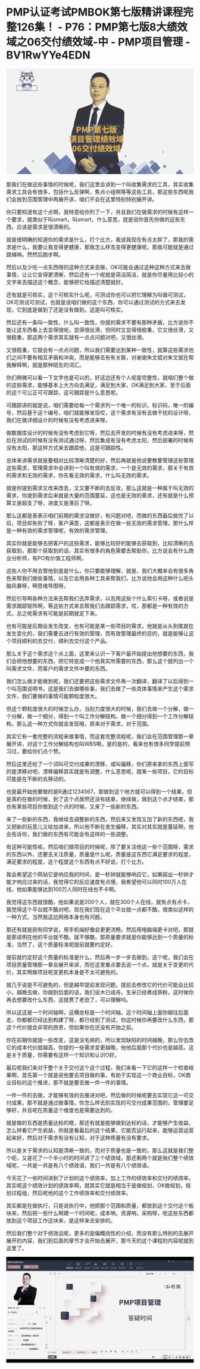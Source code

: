 # PMP认证考试PMBOK第七版精讲课程完整126集！ - P76：PMP第七版8大绩效域之06交付绩效域-中 - PMP项目管理 - BV1RwYYe4EDN

![](img/cc6eda19fb333dd2a0120af43ab3207a_0.png)

那我们在做这些事情的时候呢，我们这里会讲到一个叫收集需求的工具，其实收集需求工具会有很多，包括什么反弹啊，焦点小组啊等等这些工具，那这些东西呢我们会放到范围管理中再展开讲，咱们不会在这里特别特别展开讲。

你只要知道有这个点啊，我特意给你列了一下，并且我们在做需求的时候有这样一个要求，就类似于叫smart，叫smart，什么意思，就是说你首先你做的这些东西，应该是需求是很清晰的。

就是很明确的知道你的需求是什么，打个比方，我说我现在有点太胖了，那我的需求是什么，我要让我变得更健康，那我怎么样去变得更健康呢，那我可能就是通过跳绳呐，然然后跑步啊。

然后以及少吃一点东西呀的这种方式来去做，OK可能会通过这种这种方式来去做事情，让让它变得更清晰，然后还有一个呢就是简洁简洁，就是你尽量用比较小的文字来去描述这个概念，能够把它给描述清楚就好。

还有就是可核实，这个可核实什么呢，可测试你也可以把它理解为叫做可测试，OK可测试可测试，也就是说咱们做的这个东西，你可以通过测试的方式来去发现，它到底是做到了还是没有做到，这是叫可核实。

然后还有一条叫一致性，什么叫一致性，你提的需求不要有那种矛盾，比方说你不能让这东西看上去显得很呃，显得很丝滑，但同时又显得很稳重，它又很丝滑，又很稳重，那这两个需求其实就有一点点问题对吧，又很丝滑。

又很稳重，它就会有一点点问题，所以我们需要达到某种一致性，就算这些需求他们之间不要有相互矛盾和冲突，而是能够去有有关联，对谢谢朱文斌对朱文斌在帮我解释啊，就是那种陌生的词汇。

你们稍微可以看一下文字也是可以的，好这边还有个人呢是完整性，就咱们整个做的这些需求，能够基本上大方向去满足，满足到大家，OK满足到大家，至于后面的这个可公正可可跟踪，这可跟踪是什么意思呢。

可跟踪讲的就是说，咱们需要给每一个需求列一个唯一的标识，标识码，唯一的编号，然后基于这个编号，咱们就能够发现哎，这个需求有没有去做干扰的设计呀，我们在做详细设计的时候有没有考虑进来呀。

做数据库设计的时候有没有考虑到它呀，然后去开发的时候有没有考虑进来呀，然后在测试的时候有没有测试通过呀，然后集成有没有考虑太阳，然后部署的时候有没有太阳，那这样方式来去跟踪他，这是可跟踪性。

总体来讲需求就是要相对比较清晰清楚的好，然后再就是他说要教要管理这些管理这些需求，管理需求中会讲到一个叫有效的需求，一个是无效的需求，那关于有效的需求和无效的需求，你先看无效的需求，什么叫无效的需求。

就是你提到需求又改来改去，又又要不断的去反攻，那么这就是一种属于叫无效的需求，你提到需求后来就是大量的范围蔓延，这也是无效的需求，还有就是什么预算又是超支了呀，进度又是落后了呀。

那么这都是表表示咱们前期的需求没做好，有问题对吧，而做的东西最后做完了以后，项目却失败了呀，客户满意，这都是表示在做一些无效的需求管理，那什么样是一种有效的需求管理呢，有效的需求管理。

其实你就是能够去把客户的这些需求，能够比较好的能够去获取到，比较清晰的去获取到，那那个获取到的话，其实有很多的角色需要去帮助你，比方说会有什么商业分析师，有PO有价值工程师啊。

这些人你不用去管他到底是什么，你只要能够理解，就是，我们大概率会有很多角色来帮我们做些事情，以及它会用各种工具来帮我们，比方说他会用这种什么呃头脑风暴呀，啊思维导图呀。

然后引导啊各种方法来去帮我们去弄需求，以及用这些个什么索引卡呀，或者说是需求跟踪矩阵啊，等这些方式来去帮我们去跟踪需求，哎，那都是一种有效的方式，总之呢需求有可能是前期就定下来。

也有可能是后期会发生改变，也有可能是某一些项目的需求，他就是从头到尾就在发生变化的，我们需要去进行有效的管理，而有效管理最终的目的，就是能够让这个项目顺利的去交付，顺利去交付这个产品。

那么关于这个需求这个点上面，这里来认识一下客户最开始提出他想要的东西，我们会把他想要的东西，把它转变成一个他真实所需要的东西，那么这个就列出一个叫需求文件，而客户的需求文件中要的东西。

我们怎么做才能做到呢，我们还要把这些需求文件再一次翻译，翻译了以后得到一个叫范围说明书，这是我们去做哪些事，我们去做了一些具体事情来产生这个需求文件，我们要做的事情可能颗粒度很大。

但这个颗粒度很大的时候怎么办，当刻力度很大的时候，我们去做一个分解，做一个分解，做一个细分，得到一个叫工作分解结构，做一个细分得到一个工作分解结构，那么这一种方式你就会发现哦，原来对于需求，对于范围。

其实它有一套完整的流程来做事情，而这套完整流程呢，我们会在范围管理那一章展开讲，对这个工作分解结构也叫WBS啊，是的是的，看来也有很多同学提前预习过，要给你们点个赞。

然后这里还给了一个词叫可交付成果的漂移，或叫偏移，你们原来拿的东西上面写的是漂移对吧，漂移偏移其实就是有调整，什么意思呢，就某一些项目，它的目标可能是在不断的去移动的。

也是最开始他要做的是R通过1234567，那做到这个地方就可以得到一个结果，但是真的在做的时候，到了这个点居然还没有结束，继续做，做到这个点才结束，那也有某些项目你做到这个点的时候，又来了一些新的东西。

来了一些新的东西，我继续去调整新的东西，然后来又发现又加了新的东西呢，我又把新的玩意儿又给加进来，所以他不断在发生偏移，其实对其实就是蔓延啊，他会告诉你，我们做的东西有可能会有这样的一些调整。

有这种可能性咳，然后咱们做项目的时候呢，除了要关注他这一些个范围呀，需求的东西以外，还要去关注质量，质量是什么呢，质量是这东西它满足要求的程度，满足要求的程度，这个程度这个东西有点不好说，打个比方。

我会希望这个网站它是响应我的时间，是一秒钟就能够响应它，如果超出一秒钟才能才响应过来的话，我觉得它的反应速度有点慢，我希望他可以同时100万人在线，他如果能够达到100万人同时在线也不卡啊。

我觉得这东西就很酷，他如果说是200个人，就在300个人在线，就有点有点卡，我觉得这个平台就不酷对吧，现在我们现在这个平台就一点都不酷，很类似这样的一种方式，当然我这边网络本身也有问题。

那还有就是刚有同学说，用手机端好像会更更流畅，然后用电脑端更卡对吧，那就是那说明在他的平台就不酷，就不够酷，那质量要求就是你能够达到一个质量的标准，当然了，这个质量标准呢提前就要约定好。

提前就约定好这个质量的标准是什么，然后再一步一步去做到，这个呢，我们会在项目质量管理那一章会展开来讲，而在这里重点要去说一个点，就是关于变更的代价，其实啊做项目呢变更机本身是不太可避免的。

就几乎说是不可避免的，但是越早提前发现问题，提前去修改它的代价可能会比较小，越晚去做，你越到后面的话，我们说木已成舟，生米已经煮成熟粉，这时候你再去想要改什么东西，这就费了老劲了，可以理解吗。

所以这这是一个时间轴啊，这横坐标是一个时间轴，这个时间轴上面你越往后面走，你都都已经达到构建了呀，都已经到了测试，你这时候你再要改什么东西，那这个代价就会非常的昂贵，但如果你在还没有开始之前。

你在前期你就提一些改变，这是没毛病的，所以发现缺陷的时间越晚，那么你去改它的成本代价就越高，你提的一些需求变更越晚，他他后面那个代价也是越高，这是关于质量，你需要有这样一个知识和认识O好。

最后呢我们来对于整个关于交付这个这个过程，我们来看一下它的这样一个检查结果啊，首先第一个就是说他要去项目做的事，有助于实现这一个商业目标，OK商业目标的这个推进，那不就是要去做一件一件的事情。

一件一件的去做，才能够有效的去推进对吧，然后做的时候呢要去实现它这一可交付成果，那不就是通过做事情，你怎么样去到实现的可交付成果范围的，管理要足够好，并且呢在质量这个维度也是需要达到的。

就是做的东西是质量达标的嗯，那还有就是能够做到达标的话，才能够产生收益，怎么样看它产生收益，你就是看最后的这个结果，它能否运行起来，能够运营运营起来好，然后对于需求有没有认知，对于这种质量有没有要求。

所以是关于需求的认知是清晰一致的，而对于质量也是一致的，那么这就是我们整个呃，又是花了一个半小时的时间讲了三个绩效域，那还剩两个就是我们整个绩效域呢，一共是一共是有八个绩效语，我们一共是有八个绩效语。

今天花了一些时间讲到了计划的这个绩效率，加上工作的绩效率和交付的绩效率，其实呢这个绩效计划的绩效率啊，就其实它就是相当于是做规划，OK做规划，规划过程组，然后呢他的这个工作绩效率和交付绩效率。

其实都是在做执行，只是说执行中，他把那个范围和质量，都放到这个交付这个板块来，然后把一些什么啊建一个时间呢，成本呐，资源呐，采购呀，呃这些东西都放到这个项目工作这块来，是这样来去安排的。

然后我们整个对于绩效运呢，更多的是偏概括性的介绍，而没有那么特别的去展开展开的内容，我们到后面的章节才会开始去展开，那今天的这个课程的内容呢就到这里了。



![](img/cc6eda19fb333dd2a0120af43ab3207a_2.png)
